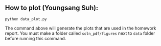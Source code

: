 ## How to plot (Youngsang Suh):
```
python data_plot.py
```
The command above will generate the plots that are used in the homework report. You must make a folder called `soln_pdf/figures` next to `data` folder before running this command.

